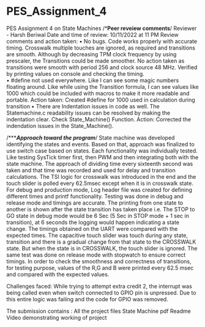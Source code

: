 # PES_Assignment_4
PES Assignment 4 on State Machines
/*************Peer reveiew comments************/ 
Reviewer - Harsh Beriwal
Date and time of review: 10/11/2022 at 11 PM
Review comments and action taken:
•	No bugs. Code works properly with accurate timing. Crosswalk multiple touches are ignored, as required and transitions are smooth. Although by decreasing TPM clock frequency by using prescaler, the Transitions could be made smoother. 
No action taken as transitions were smooth with period 256 and clock source 48 MHz. Verified by printing values on console and checking the timing.   
•	#define not used everywhere. Like I can see some magic numbers floating around. Like while using the Transition formula, I can see values like 1000 which could be included with macros to make it more readable and portable.
Action taken: Created #define for 1000 used in calculation during transition
•	There are Indentation issues in code as well. The Statemachine.c readability issues can be resolved by making the indentation clear. Check State_Machine() Function.
Action: Corrected the indendation issues in the State_Machine().

/**************Approach toward the program***********/
State machine was developed identifying the states and events. Based on that, approach was finalized to use switch case based on states.
Each functionality was individually tested. Like testing SysTick timer first, then PWM and then integrating both with the state machine. The approach of dividing time every sixteenth second was taken and that time was recorded and used for delay and transition calculations. The TSI logic for crosswalk was introduced in the end and the touch slider is polled every 62.5msec except when it is in crosswalk state. For debug and production mode, Log header file was created for defining different times and printf functionality. 
Testing was done in debug and release mode and timings are accurate. The printing from one state to another is shown after the state transition has taken place i.e. The STOP to GO state in debug mode would be 6 Sec (5 Sec in STOP mode + 1 sec in transition), at 6 seconds the logging would happen indicating a state change.
The timings obtained on the UART were compared with the expected times. The capacitive touch slider was touch during any state, transition and there is a gradual change from that state to the CROSSWALK state. But when the state is in CROSSWALK, the touch slider is ignored. The same test was done on release mode with stopwatch to ensure correct timings.
In order to check the smoothness and correctness of transitions, for testing purpose, values of the R,G and B were printed every 62.5 msec and compared with the expected values.

Challenges faced: While trying to attempt extra credit 2, the interrupt was being called even when switch connected to GPIO pin is unpressed. Due to this entire logic was failing and the code for GPIO was removed. 

The submission contains :
All the project files
State Machine pdf
Readme
Video demonstrating working of project
